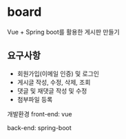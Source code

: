 # board
Vue + Spring boot를 활용한 게시판 만들기

<h2>요구사항</h2>

- 회원가입(이메일 인증) 및 로그인
- 게시글 작성, 수정, 삭제, 조회
- 댓글 및 재댓글 작성 및 수정
- 첨부파일 등록


개발환경
front-end:
vue

back-end:
spring-boot
